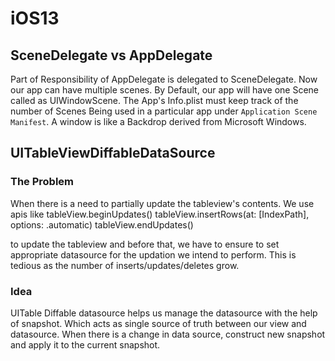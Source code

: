 # iOS13

## SceneDelegate vs AppDelegate
Part of Responsibility of AppDelegate is delegated to SceneDelegate. Now our app can have multiple scenes. By Default, our app will have one Scene called as UIWindowScene. The App's Info.plist must keep track of the number of Scenes Being used in a particular app under `Application Scene Manifest`. A window is like a Backdrop derived from Microsoft Windows.



## UITableViewDiffableDataSource
  ### The Problem
  When there is a need to partially update the tableview's contents. We use apis like 
tableView.beginUpdates()
tableView.insertRows(at: [IndexPath], options: .automatic)
tableView.endUpdates()

   to update the tableview and before that, we have to ensure to set appropriate datasource for the updation we intend to perform. This is tedious as the number of inserts/updates/deletes grow.
 
  ### Idea
  UITable Diffable datasource helps us manage the datasource with the help of snapshot. Which acts as single source of truth between our view and datasource.
  When there is a change in data source, construct new snapshot and apply it to the current snapshot.

